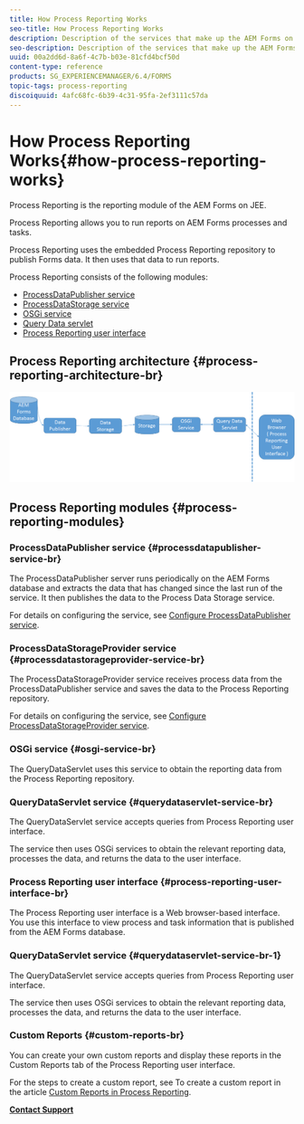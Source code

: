 ```yaml
---
title: How Process Reporting Works
seo-title: How Process Reporting Works
description: Description of the services that make up the AEM Forms on JEE Process Reporting and an introduction to the Process Reporting UI
seo-description: Description of the services that make up the AEM Forms on JEE Process Reporting and an introduction to the Process Reporting UI
uuid: 00a2dd6d-8a6f-4c7b-b03e-81cfd4bcf50d
content-type: reference
products: SG_EXPERIENCEMANAGER/6.4/FORMS
topic-tags: process-reporting
discoiquuid: 4afc68fc-6b39-4c31-95fa-2ef3111c57da
---
```


# How Process Reporting Works{#how-process-reporting-works}

Process Reporting is the reporting module of the AEM Forms on JEE.

Process Reporting allows you to run reports on AEM Forms processes and tasks.

Process Reporting uses the embedded Process Reporting repository to publish Forms data. It then uses that data to run reports.

Process Reporting consists of the following modules:

* [ProcessDataPublisher service](/help/forms/using/process-reporting/process-reporting-architecture.md#p-processdatapublisher-service-br-p)
* [ProcessDataStorage service](/help/forms/using/process-reporting/process-reporting-architecture.md#p-processdatastorageprovider-service-br-p)
* [OSGi service](/help/forms/using/process-reporting/process-reporting-architecture.md#p-osgi-service-br-p)
* [Query Data servlet](/help/forms/using/process-reporting/process-reporting-architecture.md#p-querydataservlet-service-br-p)
* [Process Reporting user interface](/help/forms/using/process-reporting/process-reporting-architecture.md#p-process-reporting-user-interface-br-p)

## Process Reporting architecture {#process-reporting-architecture-br}

![](assets/processreportingarchitecture.png)

## Process Reporting modules {#process-reporting-modules}

### ProcessDataPublisher service {#processdatapublisher-service-br}

The ProcessDataPublisher server runs periodically on the AEM Forms database and extracts the data that has changed since the last run of the service. It then publishes the data to the Process Data Storage service.

For details on configuring the service, see [Configure ProcessDataPublisher service](/help/forms/using/process-reporting/install-start-process-reporting.md#p-reportconfiguration-service-p).

### ProcessDataStorageProvider service {#processdatastorageprovider-service-br}

The ProcessDataStorageProvider service receives process data from the ProcessDataPublisher service and saves the data to the Process Reporting repository.

For details on configuring the service, see [Configure ProcessDataStorageProvider service](/help/forms/using/process-reporting/install-start-process-reporting.md#p-to-configure-the-process-reporting-repository-locations-p).

### OSGi service {#osgi-service-br}

The QueryDataServlet uses this service to obtain the reporting data from the Process Reporting repository.

### QueryDataServlet service {#querydataservlet-service-br}

The QueryDataServlet service accepts queries from Process Reporting user interface.

The service then uses OSGi services to obtain the relevant reporting data, processes the data, and returns the data to the user interface.

### Process Reporting user interface {#process-reporting-user-interface-br}

The Process Reporting user interface is a Web browser-based interface. You use this interface to view process and task information that is published from the AEM Forms database.

### QueryDataServlet service {#querydataservlet-service-br-1}

The QueryDataServlet service accepts queries from Process Reporting user interface.

The service then uses OSGi services to obtain the relevant reporting data, processes the data, and returns the data to the user interface.

### Custom Reports {#custom-reports-br}

You can create your own custom reports and display these reports in the Custom Reports tab of the Process Reporting user interface.

For the steps to create a custom report, see To create a custom report in the article [Custom Reports in Process Reporting](/help/forms/using/process-reporting/process-reporting-custom-reports.md).

[**Contact Support**](https://www.adobe.com/account/sign-in.supportportal.html)

